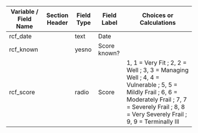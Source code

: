 | Variable / Field Name | Section Header | Field Type | Field Label  | Choices or Calculations                                                                                                                                                                               |
| --------------------- | -------------- | ---------- | ------------ | ----------------------------------------------------------------------------------------------------------------------------------------------------------------------------------------------------- |
| rcf\_date             |                | text       | Date         |                                                                                                                                                                                                       |
| rcf\_known            |                | yesno      | Score known? |                                                                                                                                                                                                       |
| rcf\_score            |                | radio      | Score        | 1, 1 = Very Fit ; 2, 2 = Well ; 3, 3 = Managing Well ; 4, 4 = Vulnerable ; 5, 5 = Mildly Frail ; 6, 6 = Moderately Frail ; 7, 7 = Severely Frail ; 8, 8 = Very Severely Frail ; 9, 9 = Terminally Ill |